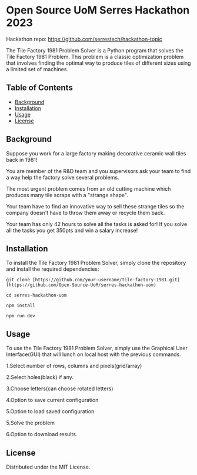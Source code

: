 

# Open Source UoM Serres Hackathon 2023

Hackathon repo: https://github.com/serrestech/hackathon-topic

The Tile Factory 1981 Problem Solver is a Python program that solves the Tile Factory 1981 Problem. This problem is a classic optimization problem that involves finding the optimal way to produce tiles of different sizes using a limited set of machines.

## Table of Contents

- [Background](#background)
- [Installation](#installation)
- [Usage](#usage)
- [License](#license)

## Background

Suppose you work for a large factory making decorative ceramic wall tiles back in 1981!

You are member of the R&D team and you supervisors ask your team to find a way help the factory solve several problems.

The most urgent problem comes from an old cutting machine which produces many tile scraps with a "strange shape".

Your team have to find an innovative way to sell these strange tiles so the company doesn't have to throw them away or recycle them back.

Your team has only 42 hours to solve all the tasks is asked for! If you solve all the tasks you get 350pts and win a salary increase!

## Installation

To install the Tile Factory 1981 Problem Solver, simply clone the repository and install the required dependencies:

```
git clone [https://github.com/your-username/tile-factory-1981.git](https://github.com/Open-Source-UoM/serres-hackathon-uom)
```
```
cd serres-hackathon-uom
```
```
npm install
```
```
npm run dev
```

## Usage

To use the Tile Factory 1981 Problem Solver,
simply use the Graphical User Interface(GUI) that will lunch on local host with the previous commands.

1.Select number of rows, columns and pixels(grid/array)

2.Select holes(black) if any.

3.Choose letters(can choose rotated letters)

4.Option to save current configuration

5.Option to load saved configuration

5.Solve the problem

6.Option to download results.

## License

Distributed under the MIT License.

